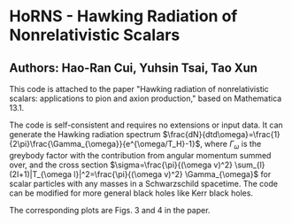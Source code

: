 # HoRNS - Hawking Radiation of Nonrelativistic Scalars
## Authors: Hao-Ran Cui, Yuhsin Tsai, Tao Xun
This code is attached to the paper "Hawking radiation of nonrelativistic scalars: applications to pion and axion production," based on Mathematica 13.1. 

The code is self-consistent and requires no extensions or input data. It can generate the Hawking radiation spectrum $\frac{dN}{dtd\omega}=\frac{1}{2\pi}\frac{\Gamma_{\omega}}{e^{\omega/T_H}-1}$, where $\Gamma_{\omega}$ is the greybody factor with the contribution from angular momentum summed over, and the cross section $\sigma=\frac{\pi}{(\omega v)^2} \sum_{l}(2l+1)|T_{\omega l}|^2=\frac{\pi}{(\omega v)^2} \Gamma_{\omega}$ for scalar particles with any masses in a Schwarzschild spacetime. The code can be modified for more general black holes like Kerr black holes.

The corresponding plots are Figs. 3 and 4 in the paper.


